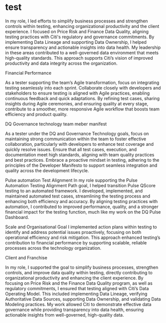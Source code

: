 # test

In my role, I led efforts to simplify business processes and strengthen controls within testing, enhancing organizational productivity and the client experience. I focused on Price Risk and Finance Data Quality, aligning testing practices with Citi's regulatory and governance commitments. By implementing Data Lineage and supporting Data Ownership, I helped ensure transparency and actionable insights into data health. My leadership in these areas contributed to a well-governed data environment that meets high-quality standards. This approach supports Citi’s vision of improved productivity and data integrity across the organization.



Financial Performance 

As a tester supporting the team’s Agile transformation, focus on integrating testing seamlessly into each sprint. Collaborate closely with developers and stakeholders to ensure testing is aligned with Agile practices, enabling continuous feedback and quick adaptations. By refining test cases, sharing insights during Agile ceremonies, and ensuring quality at every stage, contribute to a smoother, more responsive Agile workflow that boosts team efficiency and product quality.

 DQ Governance technology team meber manifest

As a tester under the DQ and Governance Technology goals, focus on maintaining strong communication within the team to foster effective collaboration, particularly with developers to enhance test coverage and quickly resolve issues. Ensure that all test cases, execution, and documentation meet high standards, aligning with team quality practices and best practices. Embrace a proactive mindset in testing, adhering to the principles of the Developer Manifesto to support seamless integration and quality across the development lifecycle.

Pulse automation Test Alignment
In my role supporting the Pulse Automation Testing Alignment Path goal, I helped transition Pulse QScore testing to an automated framework. I developed, implemented, and maintained automated test cases, streamlining the testing process and enhancing both efficiency and accuracy. By aligning testing practices with automation, I contributed to improved performance, quality, and a stronger financial impact for the testing function, much like my work on the DQ Pulse Dashboard.

Scale and Organisational Goal
I implemented action plans within testing to identify and address potential issues proactively, focusing on both operational efficiency and risk mitigation. This approach enhanced testing’s contribution to financial performance by supporting scalable, reliable processes across the technology organization.

Client and Franchise

In my role, I supported the goal to simplify business processes, strengthen controls, and improve data quality within testing, directly contributing to organizational productivity and enhancing the client experience. By focusing on Price Risk and the Finance Data Quality program, as well as regulatory commitments, I ensured that testing aligned with Citi’s Data Operating Model. This included implementing Data Lineage, verifying Authoritative Data Sources, supporting Data Ownership, and validating Data Modeling practices. My work allowed Citi to demonstrate effective data governance while providing transparency into data health, ensuring actionable insights from well-governed, high-quality data.
